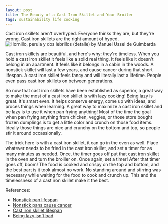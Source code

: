 ```yaml
---
layout: post
title: The Beauty of a Cast Iron Skillet and Your Broiler
tags: sustainability life cooking
---
```


Cast iron skillets aren't overhyped. Everyone thinks they are, but they're wrong. Cast iron skillets are the right amount of hyped.
![Hornillo, perula y dos lebrillos (detalle) by Manuel Ussel de Guimbarda](https://upload.wikimedia.org/wikipedia/commons/a/a9/Hornillo%2C_perula_y_dos_lebrillos_%28detalle%29.jpg?20141124162203)

Cast iron skillets are beautiful, and here's why: they're timeless. When you hold a cast iron skillet it feels like a solid real thing. It feels like it doesn't belong in an apartment. It feels like it belongs in a cabin in the woods. A nonstick skillet will last a few years, and cause cancer during that short lifespan. A cast iron skillet feels fancy and will literally last a lifetime. People even pass cast iron skillets on between generations. 

So now that cast iron skillets have been established as superior, a great way to make the most of a cast iron skillet is with lazy cooking! Being lazy is great. It's smart even. It helps conserve energy, come up with ideas, and proces things when learning. A great way to maximize a cast iron skillet and be lazy is to use it when pan frying anything! Most of the time the goal when pan frying anything from chicken, veggies, or those store bought frozen dumplings is to get a little color and crunch on those food items. Ideally those things are nice and crunchy on the bottom and top, so people stir it around occassionally. 

The trick here is with a cast iron skillet, it can go in the oven as well. Place whatever needs to be fried in the cast iron skillet, and set a timer for as many minutes as needed. Once, the timer goes off put that cast iron skillet in the oven and turn the broiller on. Once again, set a timer! After that timer goes off, boom! The food is cooked and crispy on the top and bottom, and the best part is it took almost no work. No standing around and stirring was necessary while waiting for the food to cook and crunch up. This and the timelessness of a cast iron skillet make it the best.

References:
- [Nonstick pan lifespan](https://www.americastestkitchen.com/articles/5117-how-often-should-i-replace-my-nonstick-pan)
- [Nonstick pans cause cancer](https://www.americastestkitchen.com/articles/7586-are-nonstick-pans-skillets-safe-toxic)
- [Cast iron skillet lifespan](https://homecadet.com/how-long-can-a-cast-iron-skillet-last/)
- [Being lazy isn't bad](https://time.com/5379422/why-being-lazy-is-actually-good-for-you/)
